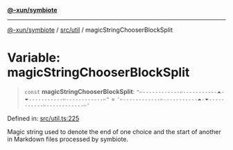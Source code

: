 [**@-xun/symbiote**](../../../README.md)

***

[@-xun/symbiote](../../../README.md) / [src/util](../README.md) / magicStringChooserBlockSplit

# Variable: magicStringChooserBlockSplit

> `const` **magicStringChooserBlockSplit**: `"✄------------✄-----------⏶-⏷-----------✄------------✄"` = `'✄------------✄-----------⏶-⏷-----------✄------------✄'`

Defined in: [src/util.ts:225](https://github.com/Xunnamius/symbiote/blob/385866d2602d36dd6b86c7f4511dc3df19a6ef56/src/util.ts#L225)

Magic string used to denote the end of one choice and the start of another in
Markdown files processed by symbiote.
